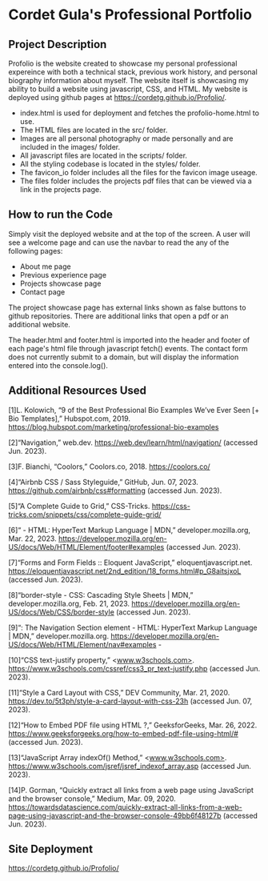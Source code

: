 # Cordet Gula's Professional Portfolio

## Project Description

Profolio is the website created to showcase my personal professional expereince with both a technical stack, previous work history, and personal biography information about myself. The website itself is showcasing my ability to build a website using javascript, CSS, and HTML. My website is deployed using github pages at
<https://cordetg.github.io/Profolio/>.

- index.html is used for deployment and fetches the profolio-home.html to use.
- The HTML files are located in the src/ folder.
- Images are all personal photography or made personally and are included in the images/ folder.
- All javascript files are located in the scripts/ folder.
- All the styling codebase is located in the styles/ folder.
- The favicon_io folder includes all the files for the favicon image useage.
- The files folder includes the projects pdf files that can be viewed via a link in the projects page.

## How to run the Code

Simply visit the deployed website and at the top of the screen. A user will see a welcome page and can use the navbar to read the any of the following pages:

- About me page
- Previous experience page
- Projects showcase page
- Contact page

The project showcase page has external links shown as false buttons to github repositories. There are additional links that open a pdf or an additional website.

The header.html and footer.html is imported into the header and footer of each page's html file through javascript fetch() events.
The contact form does not currently submit to a domain, but will display the information entered into the console.log().

## Additional Resources Used

[1]L. Kolowich, “9 of the Best Professional Bio Examples We’ve Ever Seen [+ Bio Templates],” Hubspot.com, 2019. <https://blog.hubspot.com/marketing/professional-bio-examples>

[2]“Navigation,” web.dev. <https://web.dev/learn/html/navigation/> (accessed Jun. 2023).

[3]F. Bianchi, “Coolors,” Coolors.co, 2018. <https://coolors.co/>

[4]“Airbnb CSS / Sass Styleguide,” GitHub, Jun. 07, 2023. <https://github.com/airbnb/css#formatting> (accessed Jun. 2023).

[5]“A Complete Guide to Grid,” CSS-Tricks. <https://css-tricks.com/snippets/css/complete-guide-grid/>

[6]“ - HTML: HyperText Markup Language | MDN,” developer.mozilla.org, Mar. 22, 2023. <https://developer.mozilla.org/en-US/docs/Web/HTML/Element/footer#examples> (accessed Jun. 2023).

[7]“Forms and Form Fields :: Eloquent JavaScript,” eloquentjavascript.net. <https://eloquentjavascript.net/2nd_edition/18_forms.html#p_G8aitsjxoL> (accessed Jun. 2023).

[8]“border-style - CSS: Cascading Style Sheets | MDN,” developer.mozilla.org, Feb. 21, 2023. <https://developer.mozilla.org/en-US/docs/Web/CSS/border-style> (accessed Jun. 2023).

[9]“: The Navigation Section element - HTML: HyperText Markup Language | MDN,” developer.mozilla.org. <https://developer.mozilla.org/en-US/docs/Web/HTML/Element/nav#examples> -

[10]“CSS text-justify property,” <www.w3schools.com>. <https://www.w3schools.com/cssref/css3_pr_text-justify.php> (accessed Jun. 2023).

[11]“Style a Card Layout with CSS,” DEV Community, Mar. 21, 2020. <https://dev.to/5t3ph/style-a-card-layout-with-css-23h> (accessed Jun. 07, 2023).

[12]“How to Embed PDF file using HTML ?,” GeeksforGeeks, Mar. 26, 2022. <https://www.geeksforgeeks.org/how-to-embed-pdf-file-using-html/#> (accessed Jun. 2023).

[13]“JavaScript Array indexOf() Method,” <www.w3schools.com>. <https://www.w3schools.com/jsref/jsref_indexof_array.asp> (accessed Jun. 2023).

[14]P. Gorman, “Quickly extract all links from a web page using JavaScript and the browser console,” Medium, Mar. 09, 2020. <https://towardsdatascience.com/quickly-extract-all-links-from-a-web-page-using-javascript-and-the-browser-console-49bb6f48127b> (accessed Jun. 2023).

## Site Deployment

<https://cordetg.github.io/Profolio/>

